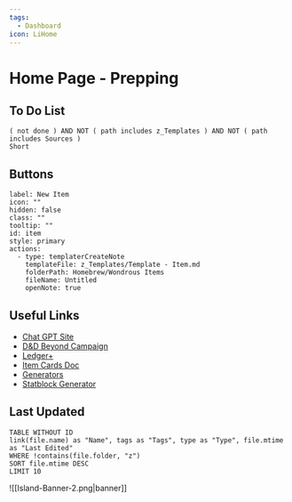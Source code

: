 ```yaml
---
tags:
  - Dashboard
icon: LiHome
---
```


# Home Page - Prepping

## To Do List

```tasks
( not done ) AND NOT ( path includes z_Templates ) AND NOT ( path includes Sources )
Short
```

## Buttons

```meta-bind-button
label: New Item
icon: ""
hidden: false
class: ""
tooltip: ""
id: item
style: primary
actions:
  - type: templaterCreateNote
    templateFile: z_Templates/Template - Item.md
    folderPath: Homebrew/Wondrous Items
    fileName: Untitled
    openNote: true

```

## Useful Links

- [Chat GPT Site](https://chatgpt.com/)
- [D&D Beyond Campaign](https://www.dndbeyond.com/campaigns/4438888)
- [Ledger+](https://ledger.thegriffonssaddlebag.com/)
- [Item Cards Doc](https://docs.google.com/presentation/d/14xa7q2X1g3ze7Fm3ygqxDmSD6wNtIJqBtLxIf08fnSg/edit)
- [Generators](https://watabou.github.io/#)
- [Statblock Generator](https://tetra-cube.com/dnd/dnd-statblock.html)

## Last Updated

 ```dataview
TABLE WITHOUT ID
link(file.name) as "Name", tags as "Tags", type as "Type", file.mtime as "Last Edited"
WHERE !contains(file.folder, "z")
SORT file.mtime DESC
LIMIT 10
```

![[Island-Banner-2.png|banner]]
